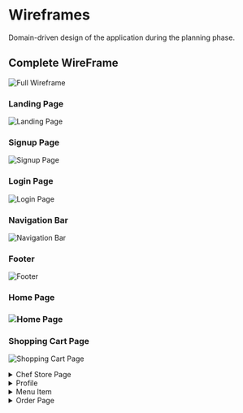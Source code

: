 <h1> Wireframes </h1>

Domain-driven design of the application during the planning phase.

<h2>Complete WireFrame</h2>

![Full Wireframe](wireframe.png)

<h3> Landing Page </h3>

![Landing Page](https://gyazo.com/ca128b8f67be638283fe819bca0d0b21)

<h3> Signup Page </h3>

![Signup Page](https://gyazo.com/ca63d779d49de3029693df375d0e4f6d)

<h3> Login Page </h3>

![Login Page](https://gyazo.com/0d8eaa08d7919c313654890c25d030ab?token=1a3b6f137675523643959935e8ecfe1c)

<h3> Navigation Bar </h3>

![Navigation Bar](https://gyazo.com/867e016c99b2e23e8f320326e2fa54ea)

<h3> Footer </h3>

![Footer](https://gyazo.com/c3b3f180bff5057f5d48ef3156bad9c9)

<h3> Home Page <h3>

![Home Page](https://gyazo.com/748faa4b3b49b3559534a0e068a974cb)

<h3> Shopping Cart Page </h3>

![Shopping Cart Page](https://gyazo.com/9383dfbb612055f20a0dd1d5f6e52846)

<details>
    <summary>Chef Store Page</summary>

![Chef Store Page](https://gyazo.com/5c56b30baa2fdfcc14e17de949cef64b)

<h5> Menu Item Card <h5>

![Menu Item Card](https://gyazo.com/69ca74cf29d10726e158feee69a309f9)

<h5> Menu Item Card Detail </h5>

![Menu Item Card Detail](https://gyazo.com/fa19d3501e0d62562ad0f85e6adf7e9f)

</details>

<details>
    <summary>Profile</summary>

<h5> My Profile Page </h5>

![My Profile Page](https://gyazo.com/588ce2483aba0ed068accedfd2706d6e)

<h5> Create Profile Page</h5>

![Create Profile Page](https://gyazo.com/32136a91e83968fadecbecdbb0efe012)

<h5> Update Profile Page</h5>

![Update Profile Page](https://gyazo.com/766be502963ed1e680bbed29fceb1a41)

</details>

<details>
    <summary>Menu Item</summary>

<h5> Menu Item List Page </h5>

![Menu Item List Page](https://gyazo.com/6f8ed96f907542b820f321cf1a08275f)

<h5> Create Menu Item Page </h5>

![Create Menu Item Page](https://gyazo.com/0431087db5c44680b57bc9757661f690)

<h5> Update Profile Page </h5>

![Update Profile Page](https://gyazo.com/67fde9786a8302b1276632c680507f7a)

</details>

<details>
    <summary>Order Page</summary>

<h5> Customer Order List </h5>

![Customer Order List](https://gyazo.com/4b6d633bbe6e26a42223ee9d09055319)

<h5> Chef Order List </h5>

![Chef Order List](https://gyazo.com/5f1b729f659338f3b9094fa38cb5f256)

</details>
